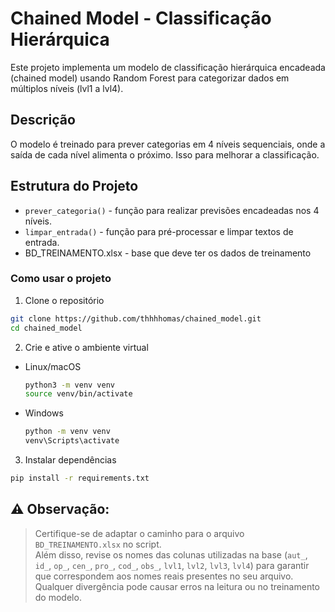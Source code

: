 # Chained Model - Classificação Hierárquica

Este projeto implementa um modelo de classificação hierárquica encadeada (chained model) usando Random Forest para categorizar dados em múltiplos níveis (lvl1 a lvl4).

## Descrição

O modelo é treinado para prever categorias em 4 níveis sequenciais, onde a saída de cada nível alimenta o próximo. Isso para melhorar a classificação.

## Estrutura do Projeto

- `prever_categoria()` - função para realizar previsões encadeadas nos 4 níveis.  
- `limpar_entrada()` - função para pré-processar e limpar textos de entrada.
- BD_TREINAMENTO.xlsx - base que deve ter os dados de treinamento

### Como usar o projeto

1. Clone o repositório
  
  ``` bash
  git clone https://github.com/thhhhomas/chained_model.git
  cd chained_model
  ```

2. Crie e ative o ambiente virtual

  - Linux/macOS
  
    ```bash
    python3 -m venv venv
    source venv/bin/activate
    ```

  - Windows
  
    ```cmd
    python -m venv venv
    venv\Scripts\activate
    ```

3. Instalar dependências

  ```bash
  pip install -r requirements.txt
  ```
  

## ⚠️ **Observação:**  
> Certifique-se de adaptar o caminho para o arquivo `BD_TREINAMENTO.xlsx` no script.  
> Além disso, revise os nomes das colunas utilizadas na base (`aut_`, `id_`, `op_`, `cen_`, `pro_`, `cod_`, `obs_`, `lvl1`, `lvl2`, `lvl3`, `lvl4`) para garantir que correspondem aos nomes reais presentes no seu arquivo.  
> Qualquer divergência pode causar erros na leitura ou no treinamento do modelo.
